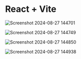 # React + Vite

![Screenshot 2024-08-27 144701](https://github.com/user-attachments/assets/3b03b184-9651-43a2-8970-dfc298baa162)

![Screenshot 2024-08-27 144749](https://github.com/user-attachments/assets/d6356f4b-4ae5-47dd-9da2-6b289460d355)

![Screenshot 2024-08-27 144850](https://github.com/user-attachments/assets/3299b29b-9885-44b0-8c0d-154513481bef)

![Screenshot 2024-08-27 144938](https://github.com/user-attachments/assets/123243d9-4837-4bc6-9102-609b4fc25658)
